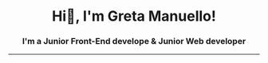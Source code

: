 <h1 align="center">Hi👋, I'm Greta Manuello!</h1>
<h3 align="center">I'm a Junior Front-End develope & Junior Web developer</h3>
  
<hr>

<!--<details open>
  <summary>Technologies & Tools</summary>
  <br>
  <img alt="Angular" src="https://img.shields.io/badge/-Angular-282C34?style=for-the-badge&logo=angular" style="max-width: 100%;">
  <img alt="JavaScript" src="https://img.shields.io/badge/-JavaScript-282C34?style=for-the-badge&amp;logo=javascript" style="max-width: 100%;">
  <img alt="TypeScript" src="https://img.shields.io/badge/-Typescript-282C34?style=for-the-badge&logo=typescript" style="max-width: 100%;">
  <img alt="HTML" src="https://img.shields.io/badge/HTML-239120?style=for-the-badge&amp;logo=html5&amp;logoColor=white" style="max-width: 100%;">
  <img  alt="CSS3" src="https://img.shields.io/badge/SCSS-239120?&style=for-the-badge&logo=sass&logoColor=white" style="max-width: 100%;">
  <img alt="Bootstrap" src="https://img.shields.io/badge/Bootstrap-563D7C?style=for-the-badge&amp;logo=bootstrap&amp;logoColor=white" style="max-width: 100%;">
  <img alt="Figma" src="https://img.shields.io/badge/Bootstrap-563D7C?style=for-the-badge&amp;logo=bootstrap&amp;logoColor=white" style="max-width: 100%;">
</details> --!>




